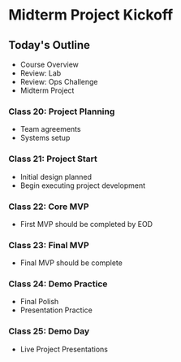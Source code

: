 # Midterm Project Kickoff

## Today's Outline

- Course Overview
- Review: Lab
- Review: Ops Challenge
- Midterm Project

### Class 20: Project Planning

- Team agreements
- Systems setup

### Class 21: Project Start

- Initial design planned
- Begin executing project development

### Class 22: Core MVP

- First MVP should be completed by EOD

### Class 23: Final MVP

- Final MVP should be complete

### Class 24: Demo Practice

- Final Polish
- Presentation Practice

### Class 25: Demo Day

- Live Project Presentations
